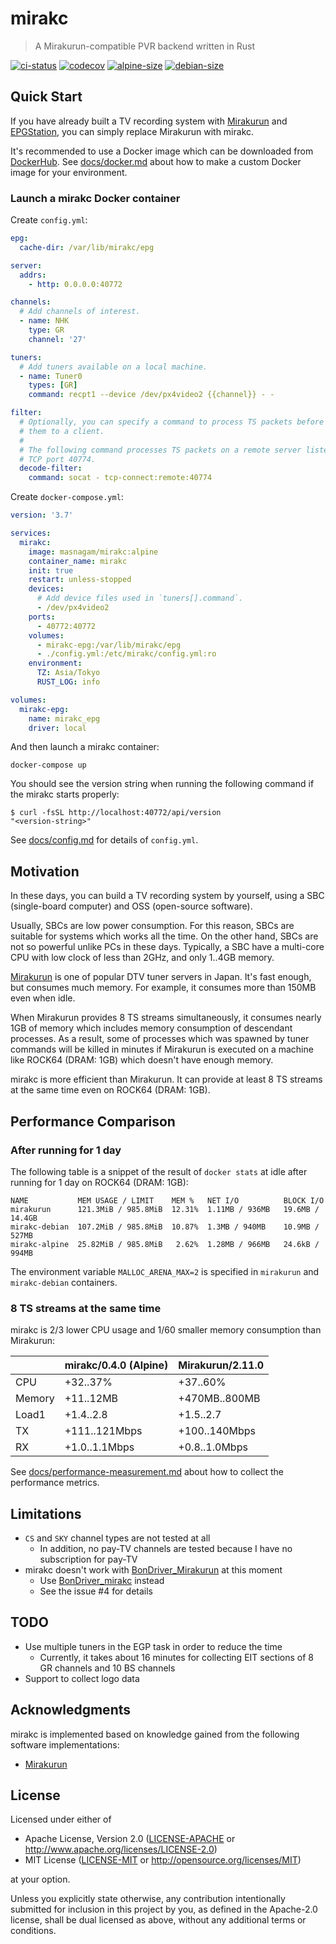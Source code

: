 # mirakc

> A Mirakurun-compatible PVR backend written in Rust

[![ci-status](https://github.com/masnagam/mirakc/workflows/CI/badge.svg)](https://github.com/masnagam/mirakc/actions?workflow=CI)
[![codecov](https://codecov.io/gh/masnagam/mirakc/branch/master/graph/badge.svg)](https://codecov.io/gh/masnagam/mirakc)
[![alpine-size](https://img.shields.io/docker/image-size/masnagam/mirakc/alpine?label=Alpine)](https://hub.docker.com/repository/docker/masnagam/mirakc/tags?page=1&name=alpine)
[![debian-size](https://img.shields.io/docker/image-size/masnagam/mirakc/debian?label=Debian)](https://hub.docker.com/repository/docker/masnagam/mirakc/tags?page=1&name=debian)

## Quick Start

If you have already built a TV recording system with [Mirakurun] and
[EPGStation], you can simply replace Mirakurun with mirakc.

It's recommended to use a Docker image which can be downloaded from [DockerHub].
See [docs/docker.md](./docs/docker.md) about how to make a custom Docker image
for your environment.

### Launch a mirakc Docker container

Create `config.yml`:

```yaml
epg:
  cache-dir: /var/lib/mirakc/epg

server:
  addrs:
    - http: 0.0.0.0:40772

channels:
  # Add channels of interest.
  - name: NHK
    type: GR
    channel: '27'

tuners:
  # Add tuners available on a local machine.
  - name: Tuner0
    types: [GR]
    command: recpt1 --device /dev/px4video2 {{channel}} - -

filter:
  # Optionally, you can specify a command to process TS packets before sending
  # them to a client.
  #
  # The following command processes TS packets on a remote server listening on
  # TCP port 40774.
  decode-filter:
    command: socat - tcp-connect:remote:40774
```

Create `docker-compose.yml`:

```yaml
version: '3.7'

services:
  mirakc:
    image: masnagam/mirakc:alpine
    container_name: mirakc
    init: true
    restart: unless-stopped
    devices:
      # Add device files used in `tuners[].command`.
      - /dev/px4video2
    ports:
      - 40772:40772
    volumes:
      - mirakc-epg:/var/lib/mirakc/epg
      - ./config.yml:/etc/mirakc/config.yml:ro
    environment:
      TZ: Asia/Tokyo
      RUST_LOG: info

volumes:
  mirakc-epg:
    name: mirakc_epg
    driver: local
```

And then launch a mirakc container:

```shell
docker-compose up
```

You should see the version string when running the following command if the
mirakc starts properly:

```console
$ curl -fsSL http://localhost:40772/api/version
"<version-string>"
```

See [docs/config.md](./docs/config.md) for details of `config.yml`.

## Motivation

In these days, you can build a TV recording system by yourself, using a SBC
(single-board computer) and OSS (open-source software).

Usually, SBCs are low power consumption.  For this reason, SBCs are suitable for
systems which works all the time.  On the other hand, SBCs are not so powerful
unlike PCs in these days.  Typically, a SBC have a multi-core CPU with low clock
of less than 2GHz, and only 1..4GB memory.

[Mirakurun] is one of popular DTV tuner servers in Japan.  It's fast enough, but
consumes much memory.  For example, it consumes more than 150MB even when idle.

When Mirakurun provides 8 TS streams simultaneously,  it consumes nearly 1GB of
memory which includes memory consumption of descendant processes.  As a result,
some of processes which was spawned by tuner commands will be killed in minutes
if Mirakurun is executed on a machine like ROCK64 (DRAM: 1GB) which doesn't have
enough memory.

mirakc is more efficient than Mirakurun.  It can provide at least 8 TS streams
at the same time even on ROCK64 (DRAM: 1GB).

## Performance Comparison

### After running for 1 day

The following table is a snippet of the result of `docker stats` at idle after
running for 1 day on ROCK64 (DRAM: 1GB):

```
NAME           MEM USAGE / LIMIT    MEM %   NET I/O          BLOCK I/O
mirakurun      121.3MiB / 985.8MiB  12.31%  1.11MB / 936MB   19.6MB / 14.4GB
mirakc-debian  107.2MiB / 985.8MiB  10.87%  1.3MB / 940MB    10.9MB / 527MB
mirakc-alpine  25.82MiB / 985.8MiB   2.62%  1.28MB / 966MB   24.6kB / 994MB
```

The environment variable `MALLOC_ARENA_MAX=2` is specified in `mirakurun` and
`mirakc-debian` containers.

### 8 TS streams at the same time

mirakc is 2/3 lower CPU usage and 1/60 smaller memory consumption than
Mirakurun:

|          | mirakc/0.4.0 (Alpine) | Mirakurun/2.11.0 |
|----------|-----------------------|------------------|
| CPU      | +32..37%              | +37..60%         |
| Memory   | +11..12MB             | +470MB..800MB    |
| Load1    | +1.4..2.8             | +1.5..2.7        |
| TX       | +111..121Mbps         | +100..140Mbps    |
| RX       | +1.0..1.1Mbps         | +0.8..1.0Mbps    |

See [docs/performance-measurement.md](./docs/performance-measurement.md) about
how to collect the performance metrics.

## Limitations

* `CS` and `SKY` channel types are not tested at all
  * In addition, no pay-TV channels are tested because I have no subscription
    for pay-TV
* mirakc doesn't work with [BonDriver_Mirakurun] at this moment
  * Use [BonDriver_mirakc] instead
  * See the issue #4 for details

## TODO

* Use multiple tuners in the EGP task in order to reduce the time
  * Currently, it takes about 16 minutes for collecting EIT sections of 8 GR
    channels and 10 BS channels
* Support to collect logo data

## Acknowledgments

mirakc is implemented based on knowledge gained from the following software
implementations:

* [Mirakurun]

## License

Licensed under either of

* Apache License, Version 2.0
  ([LICENSE-APACHE] or http://www.apache.org/licenses/LICENSE-2.0)
* MIT License
  ([LICENSE-MIT] or http://opensource.org/licenses/MIT)

at your option.

Unless you explicitly state otherwise, any contribution intentionally submitted
for inclusion in this project by you, as defined in the Apache-2.0 license,
shall be dual licensed as above, without any additional terms or conditions.

[Mirakurun]: https://github.com/Chinachu/Mirakurun
[EPGStation]: https://github.com/l3tnun/EPGStation
[DockerHub]: https://hub.docker.com/r/masnagam/mirakc
[BonDriver_Mirakurun]: https://github.com/Chinachu/BonDriver_Mirakurun
[BonDriver_mirakc]: https://github.com/epgdatacapbon/BonDriver_mirakc
[LICENSE-APACHE]: ./LICENSE-APACHE
[LICENSE-MIT]: ./LICENSE-MIT
